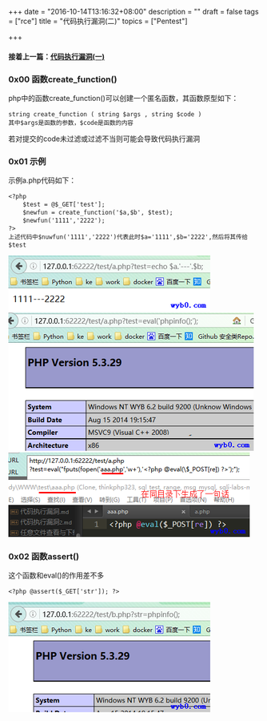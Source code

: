 +++
date = "2016-10-14T13:16:32+08:00"
description = ""
draft = false
tags = ["rce"]
title = "代码执行漏洞(二)"
topics = ["Pentest"]

+++
<!--
 * @Author: reber
 * @Mail: reber0ask@qq.com
 * @Date: 2019-04-10 10:45:00
 * @LastEditTime: 2019-08-14 19:04:18
 -->

#### 接着上一篇：[代码执行漏洞(一)](/posts/2016/code-execution-vulnerabilities/)

### 0x00 函数create_function()
php中的函数create_function()可以创建一个匿名函数，其函数原型如下：
```
string create_function ( string $args , string $code )
其中$args是函数的参数，$code是函数的内容
```
若对提交的code未过滤或过滤不当则可能会导致代码执行漏洞

### 0x01 示例 
示例a.php代码如下：
```
<?php
    $test = @$_GET['test'];
    $newfun = create_function('$a,$b', $test);
    $newfun('1111','2222');
?>
上述代码中$nuwfun('1111','2222')代表此时$a='1111',$b='2222',然后将其传给$test
```
![示例1](/img/post/code_execution_create_function1.png)
![示例2](/img/post/code_execution_create_function2.png)
![示例3](/img/post/code_execution_create_function3.png)

### 0x02 函数assert()
这个函数和eval()的作用差不多
```
<?php @assert($_GET['str']); ?>
```
![函数assert()](/img/post/code_execution_assert.png)
